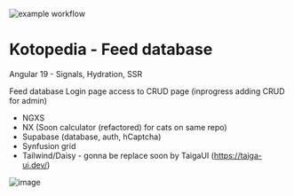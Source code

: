 ![example workflow](https://github.com/dewiktor2/kotopedia/actions/workflows/build.yml/badge.svg)

# Kotopedia - Feed database

Angular 19 - Signals, Hydration, SSR

Feed database 
Login page access to CRUD page (inprogress adding CRUD for admin)

* NGXS
* NX (Soon calculator (refactored) for cats on same repo)
* Supabase (database, auth, hCaptcha)
* Synfusion grid
* Tailwind/Daisy - gonna be replace soon by TaigaUI (https://taiga-ui.dev/)

![image](https://github.com/user-attachments/assets/2f1a2627-a69d-4905-83f5-e0deb155e93a)



